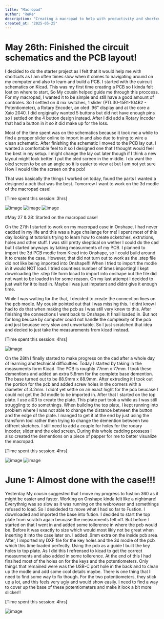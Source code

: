 ```yaml
---
title: "Macropad"
author: "ReRe"
description: "Creating a macropad to help with productivity and shortcuts"
created_at: "2025-05-25"
---
```


# May 26th: Finished the circuit schematics and the PCB layout!

I decided to do the starter project as I felt that it would help me with shortcuts as I am often times slow when it comes to navigating around on my computer and also to learn and build a PCB. I started with the cuircuit schematics on Kicad. This was my first time creating a PCB so I kinda felt lost on where to start, So My cousin helped guide me through this proccess. For my macropad, I wanted it to be simple and still have a good amount of controles. So I settled on 4 mx switches, 1 slider (PTL30-15R1-104B2 - Potentiometer), a Rotary Encoder, an oled .96" display and at the core a Xaio 2040. I did orgiginally wanted 5 buttons but did not have enough pins so I settled on the 4 button design instead. After I did add a Rotary incoder that had a button in it so it did make up for the loss.

Most of the time spent was on the schematics because it took me a while to find a propper slider online to import in and also due to trying to wire a clean schematic. After finishing the schematic I moved to the PCB lay out. I wanted a comfortable feel to it so I designed one that I thought would feel the best in my setup. I might change the lay out later though if I think a new layout might look better. I put the oled screen in the middle. I do want the oled screen to be an an angle so it is easier to view at but I am not yet sure How I would tilte the screen on the pcb! 

That was basically the things I worked on today, found the parts I wanted a designed a pcb that was the best. Tomorrow I want to work on the 3d modle of the macropad case!

[Time spent this session: 3hrs]

![image](https://github.com/user-attachments/assets/52b9c4bc-68d9-487f-9b57-53fbf859b3aa)
![image](https://github.com/user-attachments/assets/090341dd-8112-4bfa-9288-63b527d9080d)
![image](https://github.com/user-attachments/assets/88b5668d-ed0c-4fdd-9b68-dfa67733379c)


#May 27 & 28: Started on the macropad case!

On the 27th I started to work on my macropad case in Onshape. I had never cadded in my life and this was a huge challange for me! I spent most of this day looking at tutorials trying to learn how to create scketches, extrutions, holes and other stuff. I was still pretty skeptical on wether I could do the cad but I started anyways by taking measurments of my PCB. I planned to import the 3d PCB modle from Kicad into Onshape, so I could build around it to create the case. However, that did not turn out to work as the .step file did not like being imported into Onshape!!! When I tried to import the modle in it would NOT load. I tried countless number of times importing! I kept downloading the .step file form kicad to import into onshape but the file did not want to be loaded in for some reason. On my last attempt I decided to just wait for it to load in. Maybe I was just impatent and didnt give it enough time. 

While I was waiting for the that, I decided to create the connection lines on the pcb modle. My cousin pointed out that I was missing this. I didnt know I had to do that when making the pcb as I was still very knew to this. After finishing the connections I went back to Onshape. It finall loaded in. But not for long beucae by computer could not handle the complexity of the pcb and just beucase very slow and unworkable. So I just scratched that idea and decied to just take the measurements from kicad instead. 

[Time spent this session: 4hrs]

![image](https://github.com/user-attachments/assets/55f5f211-256e-48d7-9f3b-411b358f1ac9)


On the 28th I finally started to make progress on the cad after a whole day of learning and technical difficulties. Today I started by taking in the measuments form Kicad. The PCB is roughly 77mm x 77mm. I took these dementions and added an extra 5.8mm for the complete base demention. The base turned out to be 88.9mm x 88.9mm. After extruding it I  took out the portion for the pcb and added screw holes in the corners with a diameter of 3.2mm. I didnt yet settle on an exact hight for the pcb beucase I could not get the 3d modle to be imported in. After that I started on the top plate. I use ai03 to create the plate. This plate part took a while as I was still struggling to do somethings. When building the top plate, I kept running into  problem where I was not able to change the distance between the button and the edge of the plate. I manged to get it at the end by just using the transform tool rather then trying to change the demention between two diffrent sketches. I still need to add a couple for holes for the rodary incoder, slider and the oled screen. During this whole cadding prossess I also created the dementions on a piece of papper for me to better visualize the macropad.

[Time spent this session: 4hrs]

![image](https://github.com/user-attachments/assets/f4ba7f72-b1ed-4eb1-988f-897ea2a38c58)
![image](https://github.com/user-attachments/assets/5c7b74db-5bff-4c99-9893-bc498f8ceadc)

# June 1: Almost done with the case!!!

Yesterday My cousin suggested that I move my progress to fustion 360 as it might be easier and faster. Working on Onshape kinda felt like a nightmare! Everythnig was so slow as it was running on the webrowser and somethings refused to load. So I desideded to move what I had so far to Fustion. I downloaded and imported the base into fution. I decided to start the top plate from scratch again beucase the measurments felt off. But before I started on that I went in and added some tollerence in where the pcb would be. Before it was exactly to size which would most likly not be great when inserting it into the case later on. I added .6mm extra on the inside pcb area. After, I imported my DXF file for the key holes and the 3d modle of the pcb which this time loaded perfectly. Using the pcb as a guide I built the key holes to top plate. As I did this I refrensed to kicad to get the correct measurments and also added in some tollerence. At the end of this I had finsihed most of the holes on for the keys and the potentiometers. Only things that remained were was the USB-C port hole in the back and to clean up the modle and add some cool details maybe. There is one thing that I need to find some way to fix though. For the two potentiometers, they stick up a lot, and this feels very ugly and would show easily. I need to find a way to cover up the base of these potentiometers and make it look a bit more slicker!!

[Time spent this session: 4hrs]

![image](https://github.com/user-attachments/assets/a06c6b78-6158-4a09-baa0-9d8836c448dc)




